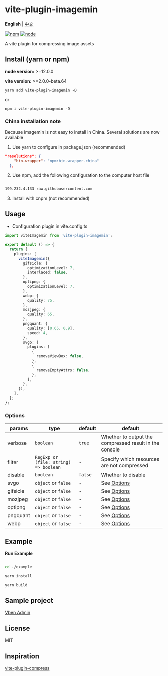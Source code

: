 # vite-plugin-imagemin

**English** | [中文](./README.zh_CN.md)

[![npm][npm-img]][npm-url] [![node][node-img]][node-url]

A vite plugin for compressing image assets

## Install (yarn or npm)

**node version:** >=12.0.0

**vite version:** >=2.0.0-beta.64

```
yarn add vite-plugin-imagemin -D
```

or

```
npm i vite-plugin-imagemin -D
```

### China installation note

Because imagemin is not easy to install in China. Several solutions are now available

1. Use yarn to configure in package.json (recommended)

```json
"resolutions": {
    "bin-wrapper": "npm:bin-wrapper-china"
  },

```

2. Use npm, add the following configuration to the computer host file

```bash

199.232.4.133 raw.githubusercontent.com
```

3. Install with cnpm (not recommended)

## Usage

- Configuration plugin in vite.config.ts

```ts
import viteImagemin from 'vite-plugin-imagemin';

export default () => {
  return {
    plugins: [
      viteImagemin({
        gifsicle: {
          optimizationLevel: 7,
          interlaced: false,
        },
        optipng: {
          optimizationLevel: 7,
        },
        webp: {
          quality: 75,
        },
        mozjpeg: {
          quality: 65,
        },
        pngquant: {
          quality: [0.65, 0.9],
          speed: 4,
        },
        svgo: {
          plugins: [
            {
              removeViewBox: false,
            },
            {
              removeEmptyAttrs: false,
            },
          ],
        },
      }),
    ],
  };
};
```

### Options

| params | type | default | default |
| --- | --- | --- | --- |
| verbose | `boolean` | `true` | Whether to output the compressed result in the console |
| filter | `RegExp or (file: string) => boolean` | - | Specify which resources are not compressed |
| disable | `boolean` | `false` | Whether to disable |
| svgo | `object` or `false` | - | See [Options](https://github.com/svg/svgo/#what-it-can-do) |
| gifsicle | `object` or `false` | - | See [Options](https://github.com/imagemin/imagemin-gifsicle) |
| mozjpeg | `object` or `false` | - | See [Options](https://github.com/imagemin/imagemin-mozjpeg) |
| optipng | `object` or `false` | - | See [Options](https://github.com/imagemin/imagemin-optipng) |
| pngquant | `object` or `false` | - | See [Options](https://github.com/imagemin/imagemin-pngquant) |
| webp | `object` or `false` | - | See [Options](https://github.com/imagemin/imagemin-webp) |

## Example

**Run Example**

```bash

cd ./example

yarn install

yarn build

```

## Sample project

[Vben Admin](https://github.com/anncwb/vue-vben-admin)

## License

MIT

## Inspiration

[vite-plugin-compress](https://github.com/alloc/vite-plugin-compress/blob/master/src/plugin.ts)

[npm-img]: https://img.shields.io/npm/v/vite-plugin-style-import.svg
[npm-url]: https://npmjs.com/package/vite-plugin-style-import
[node-img]: https://img.shields.io/node/v/vite-plugin-style-import.svg
[node-url]: https://nodejs.org/en/about/releases/

